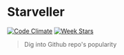 # Starveller

[![Code Climate](https://codeclimate.com/github/SIGSEV/Starveller/badges/gpa.svg)](https://codeclimate.com/github/SIGSEV/Starveller) [![Week Stars](http://starveller.bangular.io/api/repos/SIGSEV/Starveller/badge)](http://starveller.bangular.io/SIGSEV/Starveller)

> Dig into Github repo's popularity
